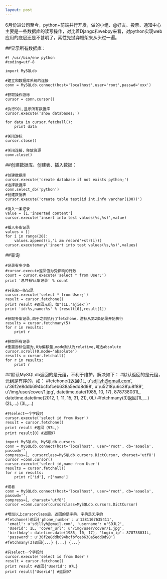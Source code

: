 ```yaml
---
layout: post
---
```



6月份进公司至今，python+前端并行开发，做的小组、@好友、投票、通知中心主要是一些数据库的读写操作，对比着Django和webpy来看，对python实现web应用的底层还是不甚明了，索性先抛弃框架来从头过一遍。

##显示所有数据库：

    #! /usr/bin/env python
    #coding=utf-8

    import MySQLdb

    #建立和数据库系统的连接
    conn = MySQLdb.connect(host='localhost',user='root',passwd='xxx')

    #获取操作游标
    cursor = conn.cursor()

    #执行SQL,显示所有数据库
    cursor.execute('show databases;')

    for data in cursor.fetchall():
        print data

    #关闭游标
    cursor.close()

    #关闭连接，释放资源
    conn.close()

##创建数据库、创建表、插入数据：

    #创建数据库
    cursor.execute('create database if not exists python;')
    #选择数据库
    conn.select_db('python')
    #创建数据表
    cursor.execute('create table test(id int,info varchar(100))')

    #插入一条记录
    value = [1,'inserted content']
    cursor.execute('insert into test values(%s,%s)',value)

    #插入多条记录
    values = []
    for i in range(20):
        values.append((i,'i am record'+str(i)))
    cursor.executemany('insert into test values(%s,%s)',values)

##查询
    
    #记录有多少条
    #cursor.execute返回值为受影响的行数
    count = cursor.execute('select * from User;')
    print '总共有%s条记录' % count

    #只获取一条记录
    cursor.execute('select * from User;')
    result = cursor.fetchone()
    print result #返回元组，如"(1L,'ajiex')"
    print 'id:%s,name:%s' % (result[0],result[1])
    
    #获取多条记录,由于之前执行了fetchone，游标从第2条记录开始执行
    results = cursor.fetchmany(5)
    for r in results:
        print r
    
    #获取所有记录
    #重置游标位置为,0为偏移量,mode默认为relative,可选absolute
    cursor.scroll(0,mode='absolute')
    results = cursor.fetchall()
    for r in results:
        print r 

##默认MySQLdb返回的是元组，不利于维护，解决如下：
    #默认返回的是元组，元组是有序的，如：
    #fetchone()返回(1L, u'sdjllyh@gmail.com', u'36f2e8ddb694bcfbfceb638a5edd8d98', 
     u'\u5218\u6c38\u8f89', u'/img/user/cover/1.jpg', datetime.date(1985, 10, 17), 
     878738031L, datetime.datetime(2012, 1, 11, 15, 31, 21), 0L)
    #fetchmany(3)返回(1L,...) (2L,...) (3L,...)

    #只select一个字段时
    cursor.execute('select id from User')
    result = cursor.fetchone()
    print result #返回（97L,)
    print result[0] #返回97

    import MySQLdb, MySQLdb.cursors
    conn = MySQLdb.connect(host='localhost', user='root', db='aoaola', passwd='', 
    compress=1, cursorclass=MySQLdb.cursors.DictCursor, charset='utf8')
    cursor =conn.cursor()
    cursor.execute('select id,name from User')
    results = cursor.fetchall()
    for r in results:
        print r['id'], r['name']

    #或者
    conn = MySQLdb.connect(host='localhost', user='root', db='aoaola', passwd='', 
    compress=1, charset='utf8')
    cursor =conn.cursor(cursorclass=MySQLdb.cursors.DictCursor)

    #增加以上cursorclass后，返回的是字典，字典是无序的
    #fetchone()返回{'phone_number': u'1381167635411', 
     'email': u'sdjllyh@gmail.com', 'username': u'SDJL2', 
     'Userid': 1L, 'cover_url': u'/img/user/cover/1.jpg', 
     'birthday': datetime.date(1985, 10, 17), 'login_ip': 878738031L, 
     'password': u'36f2e8ddb694bcfbfceb638a5edd8d98'}
    #fetchmany(3)返回{...} {...} {...}
    
    #只select一个字段时
    cursor.execute('select id from User')
    result = cursor.fetchone()
    print result #返回{'Userid': 97L}
    print result['Userid'] #返回97







